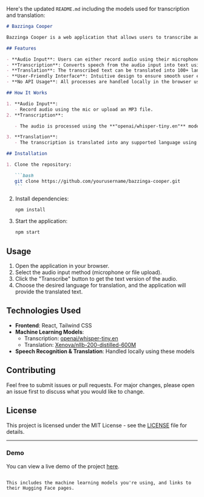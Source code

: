 Here's the updated `README.md` including the models used for transcription and translation:

````markdown
# Bazzinga Cooper

Bazzinga Cooper is a web application that allows users to transcribe audio files from their microphone or upload MP3 files, and translate the transcription into more than 100 languages. All transcription and translation processes happen directly in the user's browser using machine learning models, without relying on external APIs.

## Features

- **Audio Input**: Users can either record audio using their microphone or upload an MP3 file.
- **Transcription**: Converts speech from the audio input into text using the machine learning model **"openai/whisper-tTiny.en"**, available on Hugging Face.
- **Translation**: The transcribed text can be translated into 100+ languages using the **"Xenova/nllb-200-distilled-600M"** model, also available on Hugging Face.
- **User-Friendly Interface**: Intuitive design to ensure smooth user experience.
- **No API Usage**: All processes are handled locally in the browser using machine learning models, ensuring privacy and no reliance on third-party services.

## How It Works

1. **Audio Input**:
   - Record audio using the mic or upload an MP3 file.
2. **Transcription**:

   - The audio is processed using the **"openai/whisper-tiny.en"** model in the browser to convert spoken words into text.

3. **Translation**:
   - The transcription is translated into any supported language using the **"Xenova/nllb-200-distilled-600M"** model, without making any API calls.

## Installation

1. Clone the repository:

   ```bash
   git clone https://github.com/yourusername/bazzinga-cooper.git
   ```
````

2. Install dependencies:

   ```bash
   npm install
   ```

3. Start the application:

   ```bash
   npm start
   ```

## Usage

1. Open the application in your browser.
2. Select the audio input method (microphone or file upload).
3. Click the "Transcribe" button to get the text version of the audio.
4. Choose the desired language for translation, and the application will provide the translated text.

## Technologies Used

- **Frontend**: React, Tailwind CSS
- **Machine Learning Models**:
  - Transcription: [openai/whisper-tiny.en](https://huggingface.co/openai/whisper-tiny.en)
  - Translation: [Xenova/nllb-200-distilled-600M](https://huggingface.co/Xenova/nllb-200-distilled-600M)
- **Speech Recognition & Translation**: Handled locally using these models

## Contributing

Feel free to submit issues or pull requests. For major changes, please open an issue first to discuss what you would like to change.

## License

This project is licensed under the MIT License - see the [LICENSE](LICENSE) file for details.

---

### Demo

You can view a live demo of the project [here](https://ryomenusukuna.github.io/bazzinga-cooper/).

```

This includes the machine learning models you're using, and links to their Hugging Face pages.
```
